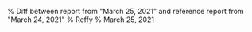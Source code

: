 % Diff between report from "March 25, 2021" and reference report from "March 24, 2021"
% Reffy
% March 25, 2021

